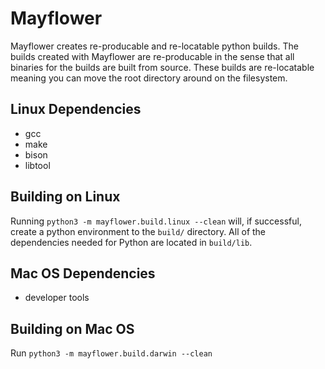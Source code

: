 # Mayflower

Mayflower creates re-producable and re-locatable python builds. The builds
created with Mayflower are re-producable in the sense that all binaries for the
builds are built from source. These builds are re-locatable meaning you can
move the root directory around on the filesystem.

## Linux Dependencies
- gcc
- make
- bison
- libtool

## Building on Linux

Running `python3 -m mayflower.build.linux --clean` will, if successful, create a python
environment to the `build/` directory. All of the dependencies needed for
Python are located in `build/lib`.

## Mac OS Dependencies
- developer tools

## Building on Mac OS

Run `python3 -m mayflower.build.darwin --clean`
